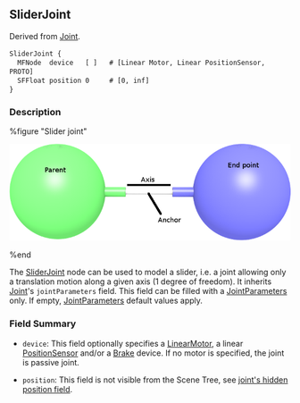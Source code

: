 ## SliderJoint

Derived from [Joint](joint.md).

```
SliderJoint {
  MFNode  device   [ ]   # [Linear Motor, Linear PositionSensor, PROTO]
  SFFloat position 0     # [0, inf]
}
```

### Description

%figure "Slider joint"

![sliderJoint.png](images/sliderJoint.png)

%end

The [SliderJoint](#sliderjoint) node can be used to model a slider, i.e. a joint allowing only a translation motion along a given axis (1 degree of freedom).
It inherits [Joint](joint.md)'s `jointParameters` field.
This field can be filled with a [JointParameters](jointparameters.md) only.
If empty, [JointParameters](jointparameters.md) default values apply.

### Field Summary

- `device`: This field optionally specifies a [LinearMotor](linearmotor.md), a
linear [PositionSensor](positionsensor.md) and/or a [Brake](brake.md) device. If
no motor is specified, the joint is passive joint.

- `position`: This field is not visible from the Scene Tree, see [joint's hidden position field](joint.md#joint-s-hidden-position-fields).
